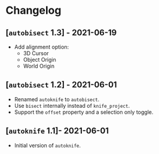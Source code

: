 # Changelog

## [`autobisect` 1.3] - 2021-06-19
- Add alignment option:
  - 3D Cursor
  - Object Origin
  - World Origin

## [`autobisect` 1.2] - 2021-06-01
- Renamed `autoknife` to `autobisect`.
- Use `bisect` internally instead of `knife_project`.
- Support the `offset` property and a selection only toggle.

## [`autoknife` 1.1]- 2021-06-01
- Initial version of `autoknife`.